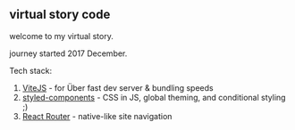 ## virtual story code

welcome to my virtual story.

journey started 2017 December.

Tech stack:

1. [ViteJS](https://vitejs.dev/) - for Über fast dev server & bundling speeds
2. [styled-components](https://styled-components.com/) - CSS in JS, global theming, and conditional styling ;)
3. [React Router](https://reactrouter.com/) - native-like site navigation
